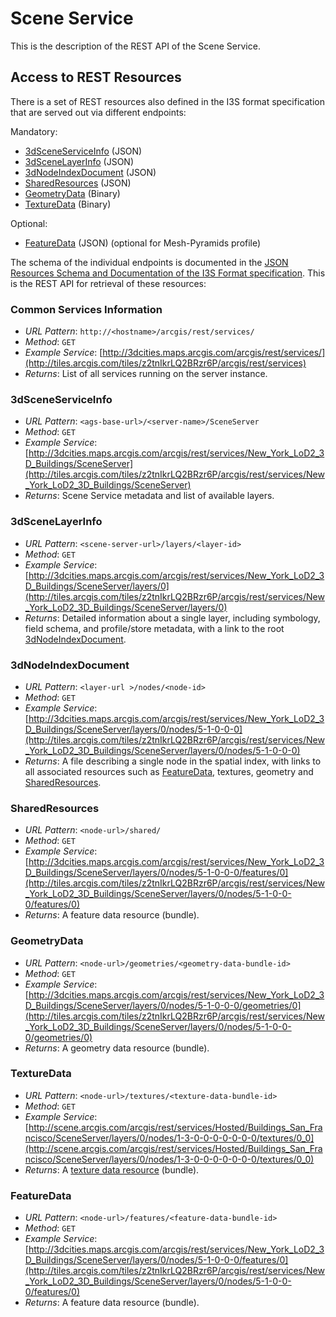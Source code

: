 # Scene Service

This is the description of the REST API of the Scene Service.

## Access to REST Resources

There is a set of REST resources also defined in the I3S format specification that are served out via different endpoints:

Mandatory:

- [3dSceneServiceInfo](../docs/1.6/SceneServiceInfo.md) (JSON)
- [3dSceneLayerInfo](../format/Indexed%203d%20Scene%20Layer%20Format%20Specification.md#class-3dSceneLayerInfo)  (JSON)
- [3dNodeIndexDocument](../format/Indexed%203d%20Scene%20Layer%20Format%20Specification.md#3dNodeIndexDocument) (JSON)
- [SharedResources](../format/Indexed%203d%20Scene%20Layer%20Format%20Specification.md#shared-resources) (JSON)
- [GeometryData](../format/Indexed%203d%20Scene%20Layer%20Format%20Specification.md#geometry) (Binary)
- [TextureData](../format/Indexed%203d%20Scene%20Layer%20Format%20Specification.md#textures)  (Binary)


Optional:

- [FeatureData](../format/Indexed%203d%20Scene%20Layer%20Format%20Specification.md#featureData) (JSON) (optional for Mesh-Pyramids profile)

The schema of the individual endpoints is documented in the [JSON Resources Schema and Documentation of the I3S Format specification](../format/Indexed%203d%20Scene%20Layer%20Format%20Specification.md#json-resources). This is the REST API for retrieval of these resources:

### Common Services Information

- *URL Pattern*: ```http://<hostname>/arcgis/rest/services/```
- *Method*: ```GET```
- *Example Service*: [http://3dcities.maps.arcgis.com/arcgis/rest/services/](http://tiles.arcgis.com/tiles/z2tnIkrLQ2BRzr6P/arcgis/rest/services)
- *Returns*: List of all services running on the server instance.

### 3dSceneServiceInfo

- *URL Pattern*: ```<ags-base-url>/<server-name>/SceneServer```
- *Method*: ```GET```
- *Example Service*: [http://3dcities.maps.arcgis.com/arcgis/rest/services/New_York_LoD2_3D_Buildings/SceneServer](http://tiles.arcgis.com/tiles/z2tnIkrLQ2BRzr6P/arcgis/rest/services/New_York_LoD2_3D_Buildings/SceneServer)
- *Returns*: Scene Service metadata and list of available layers.


### 3dSceneLayerInfo

- *URL Pattern*: ```<scene-server-url>/layers/<layer-id>```
- *Method*: ```GET```
- *Example Service*: [http://3dcities.maps.arcgis.com/arcgis/rest/services/New_York_LoD2_3D_Buildings/SceneServer/layers/0](http://tiles.arcgis.com/tiles/z2tnIkrLQ2BRzr6P/arcgis/rest/services/New_York_LoD2_3D_Buildings/SceneServer/layers/0)
- *Returns*: Detailed information about a single layer, including symbology, field schema, and profile/store metadata, with a link to the root [3dNodeIndexDocument](../docs/1.6/3DSNodeIndexDocument.cmn.md).

### 3dNodeIndexDocument

- *URL Pattern*: ```<layer-url >/nodes/<node-id>```
- *Method*: ```GET```
- *Example Service*: [http://3dcities.maps.arcgis.com/arcgis/rest/services/New_York_LoD2_3D_Buildings/SceneServer/layers/0/nodes/5-1-0-0-0](http://tiles.arcgis.com/tiles/z2tnIkrLQ2BRzr6P/arcgis/rest/services/New_York_LoD2_3D_Buildings/SceneServer/layers/0/nodes/5-1-0-0-0)
- *Returns*: A file describing a single node in the spatial index, with links to all associated resources such as [FeatureData](../docs/1.6/featureData.cmn.md), textures, geometry and [SharedResources](../docs/1.6/sharedResource.cmn.md).

### SharedResources

- *URL Pattern*: ```<node-url>/shared/```
- *Method*: ```GET```
- *Example Service*: [http://3dcities.maps.arcgis.com/arcgis/rest/services/New_York_LoD2_3D_Buildings/SceneServer/layers/0/nodes/5-1-0-0-0/features/0](http://tiles.arcgis.com/tiles/z2tnIkrLQ2BRzr6P/arcgis/rest/services/New_York_LoD2_3D_Buildings/SceneServer/layers/0/nodes/5-1-0-0-0/features/0)
- *Returns*: A feature data resource (bundle).


### GeometryData

- *URL Pattern*: ```<node-url>/geometries/<geometry-data-bundle-id>```
- *Method*: ```GET```
- *Example Service*: [http://3dcities.maps.arcgis.com/arcgis/rest/services/New_York_LoD2_3D_Buildings/SceneServer/layers/0/nodes/5-1-0-0-0/geometries/0](http://tiles.arcgis.com/tiles/z2tnIkrLQ2BRzr6P/arcgis/rest/services/New_York_LoD2_3D_Buildings/SceneServer/layers/0/nodes/5-1-0-0-0/geometries/0)
- *Returns*: A geometry data resource (bundle).

### TextureData

- *URL Pattern*: ```<node-url>/textures/<texture-data-bundle-id>```
- *Method*: ```GET```
- *Example Service*: [http://scene.arcgis.com/arcgis/rest/services/Hosted/Buildings_San_Francisco/SceneServer/layers/0/nodes/1-3-0-0-0-0-0-0-0/textures/0_0](http://scene.arcgis.com/arcgis/rest/services/Hosted/Buildings_San_Francisco/SceneServer/layers/0/nodes/1-3-0-0-0-0-0-0-0/textures/0_0)
- *Returns*: A [texture data resource](../docs/1.6/textureDefinition.cmn.md) (bundle).


### FeatureData

- *URL Pattern*: ```<node-url>/features/<feature-data-bundle-id>```
- *Method*: ```GET```
- *Example Service*: [http://3dcities.maps.arcgis.com/arcgis/rest/services/New_York_LoD2_3D_Buildings/SceneServer/layers/0/nodes/5-1-0-0-0/features/0](http://tiles.arcgis.com/tiles/z2tnIkrLQ2BRzr6P/arcgis/rest/services/New_York_LoD2_3D_Buildings/SceneServer/layers/0/nodes/5-1-0-0-0/features/0)
- *Returns*: A feature data resource (bundle).